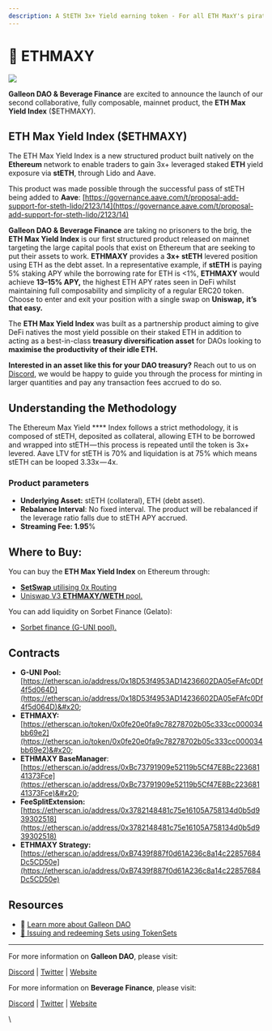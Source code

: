 ```yaml
---
description: A StETH 3x+ Yield earning token - For all ETH MaxY's pirates!
---
```


# 🔹 ETHMAXY

![](https://cdn-images-1.medium.com/max/800/0\*gBMWVxwJZ0i4-3k9)

**Galleon DAO & Beverage Finance** are excited to announce the launch of our second collaborative, fully composable, mainnet product, the **ETH Max Yield Index** ($ETHMAXY).

## **ETH Max Yield Index ($ETHMAXY)**

The ETH Max Yield Index is a new structured product built natively on the **Ethereum** network to enable traders to gain 3x+ leveraged staked **ETH** yield exposure via **stETH**, through Lido and Aave.

This product was made possible through the successful pass of stETH being added to **Aave**: [https://governance.aave.com/t/proposal-add-support-for-steth-lido/2123/14](https://governance.aave.com/t/proposal-add-support-for-steth-lido/2123/14)

**Galleon DAO & Beverage Finance** are taking no prisoners to the brig, the **ETH Max Yield Index** is our first structured product released on mainnet targeting the large capital pools that exist on Ethereum that are seeking to put their assets to work. **ETHMAXY** provides a **3x+ stETH** levered position using ETH as the debt asset. In a representative example, if **stETH** is paying 5% staking APY while the borrowing rate for ETH is <1%, **ETHMAXY** would achieve **13–15% APY,** the highest ETH APY rates seen in DeFi whilst maintaining full composability and simplicity of a regular ERC20 token. Choose to enter and exit your position with a single swap on **Uniswap,** **it’s that easy.**

The **ETH Max Yield Index** was built as a partnership product aiming to give DeFi natives the most yield possible on their staked ETH in addition to acting as a best-in-class **treasury diversification asset** for DAOs looking to **maximise the productivity of their idle ETH.**

**Interested in an asset like this for your DAO treasury?** Reach out to us on [Discord](https://discord.gg/galleondao), we would be happy to guide you through the process for minting in larger quantities and pay any transaction fees accrued to do so.

## Understanding the Methodology

The Ethereum Max Yield **** Index follows a strict methodology, it is composed of stETH, deposited as collateral, allowing ETH to be borrowed and wrapped into stETH — this process is repeated until the token is 3x+ levered. Aave LTV for stETH is 70% and liquidation is at 75% which means stETH can be looped 3.33x — 4x.

### **Product parameters**

* **Underlying Asset:** stETH (collateral), ETH (debt asset).
* **Rebalance Interval**: No fixed interval. The product will be rebalanced if the leverage ratio falls due to stETH APY accrued.
* **Streaming Fee: 1.95**%

## Where to Buy:

You can buy the **ETH Max Yield Index** on Ethereum through:

* [**SetSwap** utilising 0x Routing](https://www.setswap.xyz/ethmaxy)
* [Uniswap V3 **ETHMAXY/WETH** pool.](https://app.uniswap.org/#/swap?inputCurrency=eth\&outputCurrency=0x0fe20e0fa9c78278702b05c333cc000034bb69e2\&chain=mainnet)

You can add liquidity on Sorbet Finance (Gelato):

* [Sorbet finance (G-UNI pool).](https://www.sorbet.finance/#/pools/0x18D53f4953AD14236602DA05eFAfc0Df4f5d064D)&#x20;

## Contracts

* **G-UNI Pool:** [https://etherscan.io/address/0x18D53f4953AD14236602DA05eFAfc0Df4f5d064D](https://etherscan.io/address/0x18D53f4953AD14236602DA05eFAfc0Df4f5d064D)&#x20;
* **ETHMAXY:** [https://etherscan.io/token/0x0fe20e0fa9c78278702b05c333cc000034bb69e2](https://etherscan.io/token/0x0fe20e0fa9c78278702b05c333cc000034bb69e2)&#x20;
* **ETHMAXY BaseManager**: [https://etherscan.io/address/0xBc73791909e52119b5Cf47E8Bc22368141373Fce](https://etherscan.io/address/0xBc73791909e52119b5Cf47E8Bc22368141373Fce)&#x20;
* **FeeSplitExtension:** [https://etherscan.io/address/0x3782148481c75e16105A758134d0b5d939302518](https://etherscan.io/address/0x3782148481c75e16105A758134d0b5d939302518)
* **ETHMAXY Strategy:** [https://etherscan.io/address/0xB7439f887f0d61A236c8a14c22857684Dc5CD50e](https://etherscan.io/address/0xB7439f887f0d61A236c8a14c22857684Dc5CD50e)

## Resources

* 📙 [Learn more about Galleon DAO](https://docs.galleon.community)
* [📘 Issuing and redeeming Sets using TokenSets](https://docs.tokensets.com/issue-and-redeem-sets)

***

For more information on **Galleon DAO**, please visit:

[Discord](https://discord.gg/galleondao) | [Twitter](https://twitter.com/GalleonDAO) | [Website](https://www.galleon.community)

For more information on **Beverage Finance**, please visit:

[Discord](https://discord.gg/pweUc3X6H4) | [Twitter](https://twitter.com/BeverageFinance) | [Website](https://beverage.finance)

\
